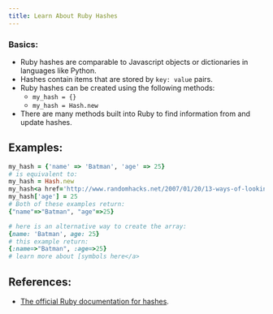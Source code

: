 ```yaml
---
title: Learn About Ruby Hashes
---
```

### Basics:

*   Ruby hashes are comparable to Javascript objects or dictionaries in languages like Python.
*   Hashes contain items that are stored by `key: value` pairs.
*   Ruby hashes can be created using the following methods:
    *   `my_hash = {}`
    *   `my_hash = Hash.new`
*   There are many methods built into Ruby to find information from and update hashes.

## Examples:

```ruby
my_hash = {'name' => 'Batman', 'age' => 25}
# is equivalent to:
my_hash = Hash.new
my_hash<a href='http://www.randomhacks.net/2007/01/20/13-ways-of-looking-at-a-ruby-symbol/' target='_blank' rel='nofollow'>'name'] = 'Batman'
my_hash['age'] = 25
# Both of these examples return:
{"name"=>"Batman", "age"=>25}

# here is an alternative way to create the array:
{name: 'Batman', age: 25}
# this example return:
{:name=>"Batman", :age=>25}
# learn more about [symbols here</a>
```

## References:

*   <a href='http://ruby-doc.org/core-2.2.0/Hash.html' target='_blank' rel='nofollow'>The official Ruby documentation for hashes</a>.
